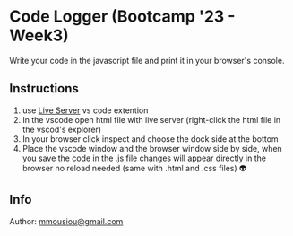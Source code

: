 # Code Logger (Bootcamp '23 - Week3)

Write your code in the javascript file and print it in your browser's console.

## Instructions 
1. use [Live Server](https://marketplace.visualstudio.com/items?itemName=ritwickdey.LiveServer) vs code extention 
1. In the vscode open html file with live server (right-click the html file in the vscod's explorer)
1. In your browser click inspect and choose the dock side at the bottom
1. Place the vscode window and the browser window side by side, when you save the code in the .js file changes will appear directly in the browser
   no reload needed (same with .html and .css files) 👽

## Info
Author: mmousiou@gmail.com

